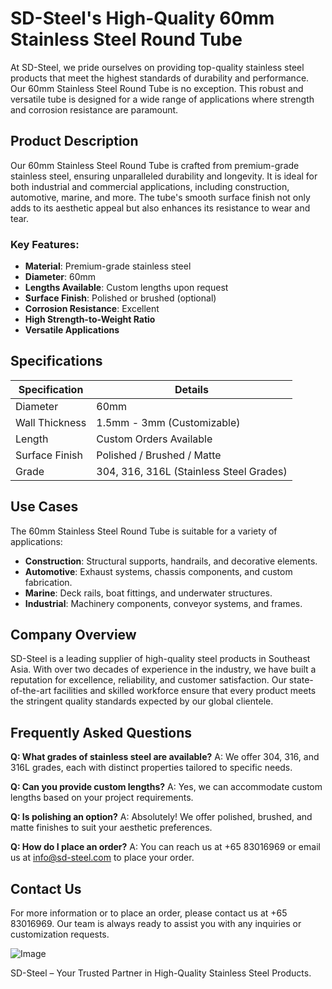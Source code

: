 # SD-Steel's High-Quality 60mm Stainless Steel Round Tube

At SD-Steel, we pride ourselves on providing top-quality stainless steel products that meet the highest standards of durability and performance. Our 60mm Stainless Steel Round Tube is no exception. This robust and versatile tube is designed for a wide range of applications where strength and corrosion resistance are paramount.

## Product Description

Our 60mm Stainless Steel Round Tube is crafted from premium-grade stainless steel, ensuring unparalleled durability and longevity. It is ideal for both industrial and commercial applications, including construction, automotive, marine, and more. The tube's smooth surface finish not only adds to its aesthetic appeal but also enhances its resistance to wear and tear.

### Key Features:
- **Material**: Premium-grade stainless steel
- **Diameter**: 60mm
- **Lengths Available**: Custom lengths upon request
- **Surface Finish**: Polished or brushed (optional)
- **Corrosion Resistance**: Excellent
- **High Strength-to-Weight Ratio**
- **Versatile Applications**

## Specifications

| Specification | Details |
|---------------|---------|
| Diameter      | 60mm    |
| Wall Thickness | 1.5mm - 3mm (Customizable) |
| Length        | Custom Orders Available |
| Surface Finish | Polished / Brushed / Matte |
| Grade         | 304, 316, 316L (Stainless Steel Grades) |

## Use Cases

The 60mm Stainless Steel Round Tube is suitable for a variety of applications:

- **Construction**: Structural supports, handrails, and decorative elements.
- **Automotive**: Exhaust systems, chassis components, and custom fabrication.
- **Marine**: Deck rails, boat fittings, and underwater structures.
- **Industrial**: Machinery components, conveyor systems, and frames.

## Company Overview

SD-Steel is a leading supplier of high-quality steel products in Southeast Asia. With over two decades of experience in the industry, we have built a reputation for excellence, reliability, and customer satisfaction. Our state-of-the-art facilities and skilled workforce ensure that every product meets the stringent quality standards expected by our global clientele.

## Frequently Asked Questions

**Q: What grades of stainless steel are available?**
A: We offer 304, 316, and 316L grades, each with distinct properties tailored to specific needs.

**Q: Can you provide custom lengths?**
A: Yes, we can accommodate custom lengths based on your project requirements.

**Q: Is polishing an option?**
A: Absolutely! We offer polished, brushed, and matte finishes to suit your aesthetic preferences.

**Q: How do I place an order?**
A: You can reach us at +65 83016969 or email us at info@sd-steel.com to place your order.

## Contact Us

For more information or to place an order, please contact us at +65 83016969. Our team is always ready to assist you with any inquiries or customization requests.

![Image](https://github.com/user-attachments/assets/2567258e-e124-4816-932d-1809bd27ef0b)

SD-Steel – Your Trusted Partner in High-Quality Stainless Steel Products.